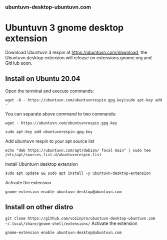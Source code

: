### ubuntuvn-desktop-ubuntuvn.com
# Ubuntuvn 3 gnome desktop extension
Download Ubuntuvn 3 respin at https://ubuntuvn.com/download, the Ubuntuvn desktop extension will release on extensions.gnome.org and GitHub soon.


## Install on Ubuntu 20.04

Open the terminal and execute commands:

`wget -O - https://ubuntuvn.com/ubuntuvnrespin.gpg.key|sudo apt-key add -`

You can separate above command to two commands:

`wget - https://ubuntuvn.com/ubuntuvnrespin.gpg.key`

`sudo apt-key add ubuntuvnrespin.gpg.key`

Add ubuntuvn respin to your apt source list

`echo "deb https://ubuntuvn.com/apt/debian/ focal main" | sudo tee /etc/apt/sources.list.d/ubuntuvnrespin.list`

Install Ubuntuvn desktop extension

`sudo apt update && sudo apt install -y ubuntuvn-desktop-extension`

Activate the extension

`gnome-extension enable ubuntuvn-desktop@ubuntuvn.com`

## Install on other distro
`git clone https://github.com/vozinpro/ubuntuvn-desktop-ubuntuvn.com ~/.local/share/gnome-shell/extensions/`
Activate the extension

`gnome-extension enable ubuntuvn-desktop@ubuntuvn.com`

